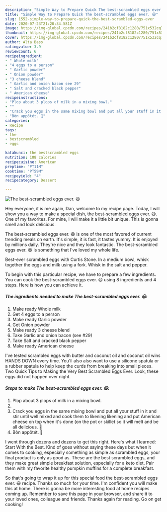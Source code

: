```yaml
---
description: "Simple Way to Prepare Quick The best-scrambled eggs ever. 😃"
title: "Simple Way to Prepare Quick The best-scrambled eggs ever. 😃"
slug: 1552-simple-way-to-prepare-quick-the-best-scrambled-eggs-ever
date: 2020-07-23T21:20:34.581Z
image: https://img-global.cpcdn.com/recipes/241b2cf8182c1280/751x532cq70/the-best-scrambled-eggs-ever-😃-recipe-main-photo.jpg
thumbnail: https://img-global.cpcdn.com/recipes/241b2cf8182c1280/751x532cq70/the-best-scrambled-eggs-ever-😃-recipe-main-photo.jpg
cover: https://img-global.cpcdn.com/recipes/241b2cf8182c1280/751x532cq70/the-best-scrambled-eggs-ever-😃-recipe-main-photo.jpg
author: Alta Bass
ratingvalue: 3.9
reviewcount: 6
recipeingredient:
- " Whole milk"
- "4 eggs to a person"
- " Garlic powder"
- " Onion powder"
- "3 cheese blend"
- " Garlic and onion bacon see 29"
- " Salt and cracked black pepper"
- " American cheese"
recipeinstructions:
- "Plop about 3 plops of milk in a mixing bowl."
- ""
- "Crack you eggs in the same mixing bowl and put all your stuff in it and stir until well mixed and cook them to likening likening and put American cheese on top when it&#39;s done (on the pot or skillet so it will melt and be all delicious. 🙂"
- "Bòn appõtét. 🙂"
categories:
- Recipe
tags:
- the
- bestscrambled
- eggs

katakunci: the bestscrambled eggs 
nutrition: 108 calories
recipecuisine: American
preptime: "PT11M"
cooktime: "PT59M"
recipeyield: "4"
recipecategory: Dessert

---
```



![The best-scrambled eggs ever. 😃](https://img-global.cpcdn.com/recipes/241b2cf8182c1280/751x532cq70/the-best-scrambled-eggs-ever-😃-recipe-main-photo.jpg)

Hey everyone, it is me again, Dan, welcome to my recipe page. Today, I will show you a way to make a special dish, the best-scrambled eggs ever. 😃. One of my favorites. For mine, I will make it a little bit unique. This is gonna smell and look delicious.

The best-scrambled eggs ever. 😃 is one of the most favored of current trending meals on earth. It's simple, it is fast, it tastes yummy. It is enjoyed by millions daily. They're nice and they look fantastic. The best-scrambled eggs ever. 😃 is something that I've loved my whole life.

Best-ever scrambled eggs with Curtis Stone. In a medium bowl, whisk together the eggs and milk using a fork. Whisk in the salt and pepper.


To begin with this particular recipe, we have to prepare a few ingredients. You can cook the best-scrambled eggs ever. 😃 using 8 ingredients and 4 steps. Here is how you can achieve it.

<!--inarticleads1-->

##### The ingredients needed to make The best-scrambled eggs ever. 😃:

1. Make ready  Whole milk
1. Get 4 eggs to a person
1. Make ready  Garlic powder
1. Get  Onion powder
1. Make ready 3 cheese blend
1. Take  Garlic and onion bacon (see #29)
1. Take  Salt and cracked black pepper
1. Make ready  American cheese


I&#39;ve tested scrambled eggs with butter and coconut oil and coconut oil wins HANDS DOWN every time. You&#39;ll also also want to use a silicone spatula or a rubber spatula to help keep the curds from breaking into small pieces. Two Quick Tips to Making the Very Best Scrambled Eggs Ever. Look, these eggs did not happen over night. 

<!--inarticleads2-->

##### Steps to make The best-scrambled eggs ever. 😃:

1. Plop about 3 plops of milk in a mixing bowl.
1. 
1. Crack you eggs in the same mixing bowl and put all your stuff in it and stir until well mixed and cook them to likening likening and put American cheese on top when it&#39;s done (on the pot or skillet so it will melt and be all delicious. 🙂
1. Bòn appõtét. 🙂


I went through dozens and dozens to get this right. Here&#39;s what I learned: Start With the Best. Kind of goes without saying these days but when it comes to cooking, especially something as simple as scrambled eggs, your final product is only as good as. These are the best scrambled eggs, and they make great simple breakfast solution, especially for a keto diet. Pair them with my favorite healthy pumpkin muffins for a complete breakfast. 

So that's going to wrap it up for this special food the best-scrambled eggs ever. 😃 recipe. Thanks so much for your time. I'm confident you will make this at home. There is gonna be more interesting food at home recipes coming up. Remember to save this page in your browser, and share it to your loved ones, colleague and friends. Thanks again for reading. Go on get cooking!
